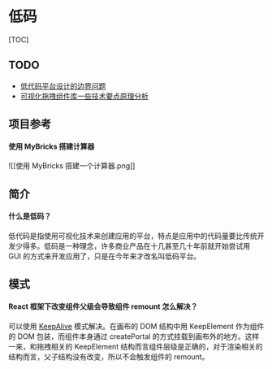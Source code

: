 # 低码

[TOC]

## TODO

* [低代码平台设计的边界问题](https://zhuanlan.zhihu.com/p/361233277)
* [可视化拖拽组件库一些技术要点原理分析](https://juejin.cn/post/6918881497264947207)

## 项目参考

#### 使用 MyBricks 搭建计算器

![[使用 MyBricks 搭建一个计算器.png]]

## 简介

#### 什么是低码？

低代码是指使用可视化技术来创建应用的平台，特点是应用中的代码量要比传统开发少得多。低码是一种理念，许多商业产品在十几甚至几十年前就开始尝试用 GUI 的方式来开发应用了，只是在今年来才改名叫低码平台。

## 模式

#### React 框架下改变组件父级会导致组件 remount 怎么解决？

可以使用 [KeepAlive](https://mp.weixin.qq.com/s/1fYO__dfUy2MIjHi3IJrmg) 模式解决。在画布的 DOM 结构中用 KeepElement 作为组件的 DOM 包装，而组件本身通过 createPortal 的方式挂载到画布外的地方。这样一来，和拖拽相关的 KeepElement 结构而言组件层级是正确的，对于渲染相关的结构而言，父子结构没有改变，所以不会触发组件的 remount。

